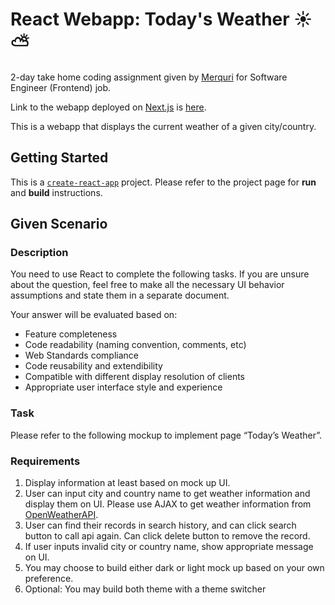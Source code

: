 # React Webapp: Today's Weather :sunny: :partly_sunny:

2-day take home coding assignment given by [Merquri](https://merquri.io/) for Software Engineer (Frontend) job.

Link to the webapp deployed on [Next.js](https://nextjs.org/) is [here](https://).

This is a webapp that displays the current weather of a given city/country.

## Getting Started

This is a [`create-react-app`](https://github.com/facebook/create-react-app) project. Please refer to the project page for __run__ and __build__ instructions.

## Given Scenario

### Description
You need to use React to complete the following tasks. If you are unsure about the question, feel free to make all the necessary UI behavior assumptions and state them in a separate document.

Your answer will be evaluated based on:
- Feature completeness
- Code readability (naming convention, comments, etc)
- Web Standards compliance
- Code reusability and extendibility
- Compatible with different display resolution of clients
- Appropriate user interface style and experience

### Task
Please refer to the following mockup to implement page “Today’s Weather”.

### Requirements
1. Display information at least based on mock up UI.
2. User can input city and country name to get weather information and display them on UI. Please use AJAX to get weather information from [OpenWeatherAPI](https://openweathermap.org/api).
3. User can find their records in search history, and can click search button to call api again. Can click delete button to remove the record.
4. If user inputs invalid city or country name, show appropriate message on UI.
5. You may choose to build either dark or light mock up based on your own preference.
6. Optional: You may build both theme with a theme switcher
